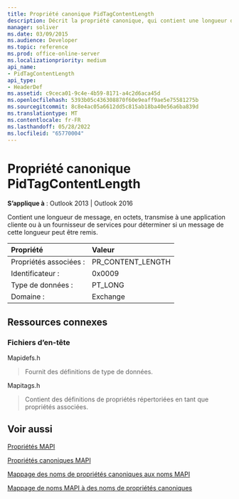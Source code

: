 ```yaml
---
title: Propriété canonique PidTagContentLength
description: Décrit la propriété canonique, qui contient une longueur de message, en octets, transmise à une application cliente ou à un fournisseur de services.
manager: soliver
ms.date: 03/09/2015
ms.audience: Developer
ms.topic: reference
ms.prod: office-online-server
ms.localizationpriority: medium
api_name:
- PidTagContentLength
api_type:
- HeaderDef
ms.assetid: c9ceca01-9c4e-4b59-8171-a4c2d6aca45d
ms.openlocfilehash: 5393b05c436308870f60e9eaff9ae5e75581275b
ms.sourcegitcommit: 8c8e4ac05a6612dd5c815ab18ba40e56a6ba839d
ms.translationtype: MT
ms.contentlocale: fr-FR
ms.lasthandoff: 05/28/2022
ms.locfileid: "65770004"
---
```

# <a name="pidtagcontentlength-canonical-property"></a>Propriété canonique PidTagContentLength

  
  
**S’applique à** : Outlook 2013 | Outlook 2016 
  
Contient une longueur de message, en octets, transmise à une application cliente ou à un fournisseur de services pour déterminer si un message de cette longueur peut être remis. 
  
|Propriété|Valeur|
|:-----|:-----|
|Propriétés associées :  <br/> |PR_CONTENT_LENGTH  <br/> |
|Identificateur :  <br/> |0x0009  <br/> |
|Type de données :  <br/> |PT_LONG  <br/> |
|Domaine :  <br/> |Exchange  <br/> |
   
## <a name="related-resources"></a>Ressources connexes

### <a name="header-files"></a>Fichiers d’en-tête

Mapidefs.h
  
> Fournit des définitions de type de données.
    
Mapitags.h
  
> Contient des définitions de propriétés répertoriées en tant que propriétés associées.
    
## <a name="see-also"></a>Voir aussi



[Propriétés MAPI](mapi-properties.md)
  
[Propriétés canoniques MAPI](mapi-canonical-properties.md)
  
[Mappage des noms de propriétés canoniques aux noms MAPI](mapping-canonical-property-names-to-mapi-names.md)
  
[Mappage de noms MAPI à des noms de propriétés canoniques](mapping-mapi-names-to-canonical-property-names.md)


